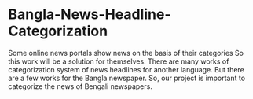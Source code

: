 # Bangla-News-Headline-Categorization
Some online news portals show news on the basis of their categories So this work will be a solution for themselves. There are many works of categorization system of news headlines for another language. But there are a few works for the Bangla newspaper. So, our project is important to categorize the news of Bengali newspapers.
